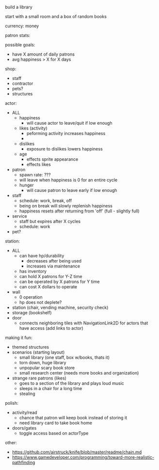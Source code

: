 build a library

start with a small room and a box of random books

currency: money

patron stats:

possible goals:
- have X amount of daily patrons
- avg happiness > X for X days

shop:
- staff
- contractor
- pets?
- structures

actor:
- ALL
	- happiness
		- will cause actor to leave/quit if low enough
	- likes (activity)
		- peforming activity increases happiness
		- 
	- dislikes
		- exposure to dislikes lowers happiness
	- age
		- effects sprite appearance
		- effects likes
- patron
	- spawn rate: ???
	- will leave when happiness is 0 for an entire cycle
	- hunger
		- will cause patron to leave early if low enough
- staff
	- schedule: work, break, off
	- being on break will slowly replenish happiness
	- happiness resets after returning from 'off' (full - slightly full)
- service
	- staff but expires after X cycles
	- schedule: work
- pet?

station:
- ALL
	- can have hp/durability
		- decreases after being used
		- increases via maintenance
	- has inventory
	- can hold X patrons for Y-Z time 
	- can be operated by X patrons for Y time
	- can cost X dollars to operate
- wall
	- 0 operation
	- hp does not deplete?
- station (chair, vending machine, security check)
- storage (bookshelf)
- door
	- connects neighboring tiles with NavigationLink2D for actors that have access (add links to actor)

making it fun:
- themed structures
- scenarios (starting layout)
	- small library (one staff, box w/books, thats it)
	- torn down, huge library
	- unpopular scary book store
	- small research center (needs more books and organization)
- strange rare patrons (likes)
	- goes to a section of the library and plays loud music
	- sleeps in a chair for a long time
	- stealing

polish:
- activity/read
	- chance that patron will keep book instead of storing it
	- need library card to take book home
- doors/gates
	- toggle access based on actorType

other:
- https://github.com/airstruck/knife/blob/master/readme/chain.md
- https://www.gamedeveloper.com/programming/toward-more-realistic-pathfinding

